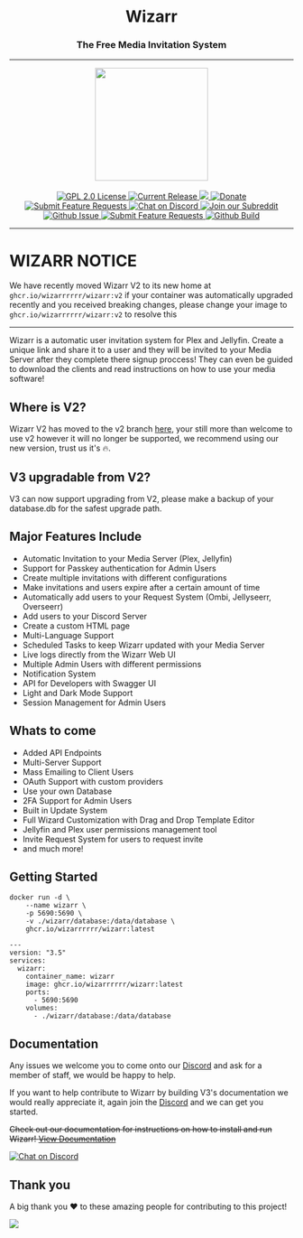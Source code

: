 <h1 align="center">Wizarr</h1>
<h3 align="center">The Free Media Invitation System</h3>

---

<p align="center">
<img src="https://raw.githubusercontent.com/wizarrrrrr/wizarr/master/apps/wizarr-frontend/src/assets/img/wizard.png" height="200">
<br/>
<br/>
<a href="https://github.com/wizarrrrrr/wizarr">
<img alt="GPL 2.0 License" src="https://img.shields.io/github/license/wizarrrrrr/wizarr.svg"/>
</a>
<a href="https://github.com/jellyfin/jellyfin/releases">
<img alt="Current Release" src="https://img.shields.io/github/release/wizarrrrrr/wizarr.svg"/>
</a>
<a href="https://hosted.weblate.org/engage/wizarr/">
<img src="https://hosted.weblate.org/widgets/wizarr/-/app/svg-badge.svg" />
</a>
<a href="https://opencollective.com/wizarr">
<img alt="Donate" src="https://img.shields.io/opencollective/all/wizarr.svg?label=backers"/>
</a>
<a href="https://features.wizarr.dev">
<img alt="Submit Feature Requests" src="https://img.shields.io/badge/vote_now-features?label=features"/>
</a>
<a href="https://discord.gg/XXCz7aM3ak">
<img alt="Chat on Discord" src="https://img.shields.io/discord/1020742926856372224"/>
</a>
<a href="https://www.reddit.com/r/wizarr">
<img alt="Join our Subreddit" src="https://img.shields.io/badge/reddit-r%2Fwizarr-%23FF5700.svg"/>
</a>
<a href="https://github.com/wizarrrrrr/wizarr/issues">
<img alt="Github Issue" src="https://img.shields.io/github/issues/wizarrrrrr/wizarr"/>
</a>
<a href="https://features.wizarr.dev">
<img alt="Submit Feature Requests" src="https://img.shields.io/badge/fider-vote%20on%20features-success.svg"/>
</a>
<a href="https://github.com/wizarrrrrr/wizarr/actions/workflows/release.yml">
<img alt="Github Build" src="https://img.shields.io/github/actions/workflow/status/wizarrrrrr/wizarr/release.yml"/>
</a>
</p>

---

# WIZARR NOTICE

We have recently moved Wizarr V2 to its new home at `ghcr.io/wizarrrrrr/wizarr:v2` if your container was automatically upgraded recently and you received breaking changes, please change your image to `ghcr.io/wizarrrrrr/wizarr:v2` to resolve this

---

Wizarr is a automatic user invitation system for Plex and Jellyfin. Create a unique link and share it to a user and they will be invited to your Media Server after they complete there signup proccess! They can even be guided to download the clients and read instructions on how to use your media software!

## Where is V2?

Wizarr V2 has moved to the v2 branch [here](https://github.com/wizarrrrrr/wizarr/tree/v2), your still more than welcome to use v2 however it will no longer be supported, we recommend using our new version, trust us it's 🔥.

## V3 upgradable from V2?

V3 can now support upgrading from V2, please make a backup of your database.db for the safest upgrade path.

## Major Features Include

-   Automatic Invitation to your Media Server (Plex, Jellyfin)
-   Support for Passkey authentication for Admin Users
-   Create multiple invitations with different configurations
-   Make invitations and users expire after a certain amount of time
-   Automatically add users to your Request System (Ombi, Jellyseerr, Overseerr)
-   Add users to your Discord Server
-   Create a custom HTML page
-   Multi-Language Support
-   Scheduled Tasks to keep Wizarr updated with your Media Server
-   Live logs directly from the Wizarr Web UI
-   Multiple Admin Users with different permissions
-   Notification System
-   API for Developers with Swagger UI
-   Light and Dark Mode Support
-   Session Management for Admin Users

## Whats to come

-   Added API Endpoints
-   Multi-Server Support
-   Mass Emailing to Client Users
-   OAuth Support with custom providers
-   Use your own Database
-   2FA Support for Admin Users
-   Built in Update System
-   Full Wizard Customization with Drag and Drop Template Editor
-   Jellyfin and Plex user permissions management tool
-   Invite Request System for users to request invite
-   and much more!

## Getting Started

```
docker run -d \
    --name wizarr \
    -p 5690:5690 \
    -v ./wizarr/database:/data/database \
    ghcr.io/wizarrrrrr/wizarr:latest
```

```
---
version: "3.5"
services:
  wizarr:
    container_name: wizarr
    image: ghcr.io/wizarrrrrr/wizarr:latest
    ports:
      - 5690:5690
    volumes:
      - ./wizarr/database:/data/database
```

## Documentation

Any issues we welcome you to come onto our [Discord](https://discord.gg/XXCz7aM3ak) and ask for a member of staff, we would be happy to help.

If you want to help contribute to Wizarr by building V3's documentation we would really appreciate it, again join the [Discord](https://discord.gg/XXCz7aM3ak) and we can get you started.

~~Check out our documentation for instructions on how to install and run Wizarr!
[View Documentation](https://github.com/wizarrrrrr/wizarr/blob/master/docs/setup/README.md)~~

<a href="https://discord.gg/XXCz7aM3ak">
<img alt="Chat on Discord" src="https://img.shields.io/discord/1020742926856372224"/>
</a>

## Thank you

A big thank you ❤️ to these amazing people for contributing to this project!

<a href="https://github.com/wizarrrrrr/wizarr/graphs/contributors">
  <img src="https://contrib.rocks/image?repo=wizarrrrrr/wizarr" />
</a>
